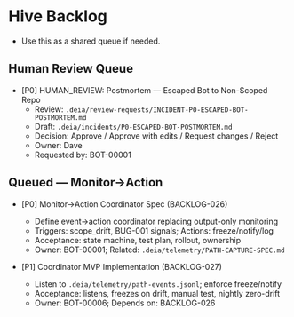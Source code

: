 # Hive Backlog

- Use this as a shared queue if needed.

## Human Review Queue

- [P0] HUMAN_REVIEW: Postmortem — Escaped Bot to Non-Scoped Repo
  - Review: `.deia/review-requests/INCIDENT-P0-ESCAPED-BOT-POSTMORTEM.md`
  - Draft: `.deia/incidents/P0-ESCAPED-BOT-POSTMORTEM.md`
  - Decision: Approve / Approve with edits / Request changes / Reject
  - Owner: Dave
  - Requested by: BOT-00001

## Queued — Monitor→Action

- [P0] Monitor→Action Coordinator Spec (BACKLOG-026)
  - Define event→action coordinator replacing output-only monitoring
  - Triggers: scope_drift, BUG-001 signals; Actions: freeze/notify/log
  - Acceptance: state machine, test plan, rollout, ownership
  - Owner: BOT-00001; Related: `.deia/telemetry/PATH-CAPTURE-SPEC.md`

- [P1] Coordinator MVP Implementation (BACKLOG-027)
  - Listen to `.deia/telemetry/path-events.jsonl`; enforce freeze/notify
  - Acceptance: listens, freezes on drift, manual test, nightly zero-drift
  - Owner: BOT-00006; Depends on: BACKLOG-026
